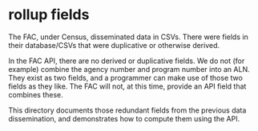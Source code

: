 # rollup fields

The FAC, under Census, disseminated data in CSVs. There were fields in their database/CSVs that were duplicative or otherwise derived.

In the FAC API, there are no derived or duplicative fields. We do not (for example) combine the agency number and program number into an ALN. They exist as two fields, and a programmer can make use of those two fields as they like. The FAC will not, at this time, provide an API field that combines these.

This directory documents those redundant fields from the previous data dissemination, and demonstrates how to compute them using the API.
